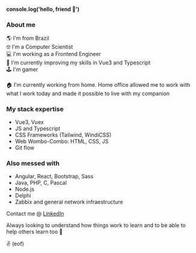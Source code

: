 #### console.log('hello, friend 👋')

### About me

🌎 I'm from Brazil <br>
🤓 I'm a Computer Scientist <br>
💻 I'm working as a Frontend Engineer <br>
🎯 I'm currently improving my skills in Vue3 and Typescript <br>
🕹️ I'm gamer <br>
<br>
🏠 I'm currently working from home. Home office allowed me to work with what I work today and made it possible to live with my companion

### My stack expertise

- Vue3, Vuex
- JS and Typescript
- CSS Frameworks (Tailwind, WindiCSS)
- Web Wombo-Combo: HTML, CSS, JS
- Git flow

### Also messed with

- Angular, React, Bootstrap, Sass
- Java, PHP, C, Pascal
- Node.js
- Delphi
- Zabbix and general network infraestructure

Contact me @ [LinkedIn](https://www.linkedin.com/in/desceoneto/)

Always looking to understand how things work to learn and to be able to help others learn too 💜

✌️ (eof)
